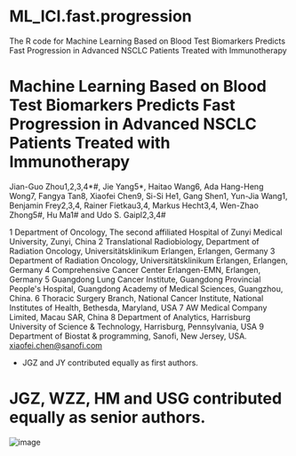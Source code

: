 # ML_ICI.fast.progression
The R code for Machine Learning Based on Blood Test Biomarkers Predicts Fast Progression in Advanced NSCLC Patients Treated with Immunotherapy


# Machine Learning Based on Blood Test Biomarkers Predicts Fast Progression in Advanced NSCLC Patients Treated with Immunotherapy
Jian-Guo Zhou1,2,3,4*#, Jie Yang5*, Haitao Wang6, Ada Hang-Heng Wong7, Fangya Tan8, Xiaofei Chen9, Si-Si He1, Gang Shen1, Yun-Jia Wang1, Benjamin Frey2,3,4, Rainer Fietkau3,4, Markus Hecht3,4, Wen-Zhao Zhong5#, Hu Ma1# and Udo S. Gaipl2,3,4#

1 Department of Oncology, The second affiliated Hospital of Zunyi Medical University, Zunyi, China
2 Translational Radiobiology, Department of Radiation Oncology, Universitätsklinikum Erlangen, Erlangen, Germany
3 Department of Radiation Oncology, Universitätsklinikum Erlangen, Erlangen, Germany
4 Comprehensive Cancer Center Erlangen-EMN, Erlangen, Germany
5 Guangdong Lung Cancer Institute, Guangdong Provincial People's Hospital, Guangdong Academy of Medical Sciences, Guangzhou, China.
6 Thoracic Surgery Branch, National Cancer Institute, National Institutes of Health, Bethesda, Maryland, USA 
7 AW Medical Company Limited, Macau SAR, China 
8 Department of Analytics, Harrisburg University of Science & Technology, Harrisburg, Pennsylvania, USA
9 Department of Biostat & programming, Sanofi, New Jersey, USA. xiaofei.chen@sanofi.com
* JGZ and JY contributed equally as first authors.
# JGZ, WZZ, HM and USG contributed equally as senior authors.
![image](https://user-images.githubusercontent.com/20199977/202160422-c081ea6a-b878-4f89-b3bb-846a13cc0c4d.png)

